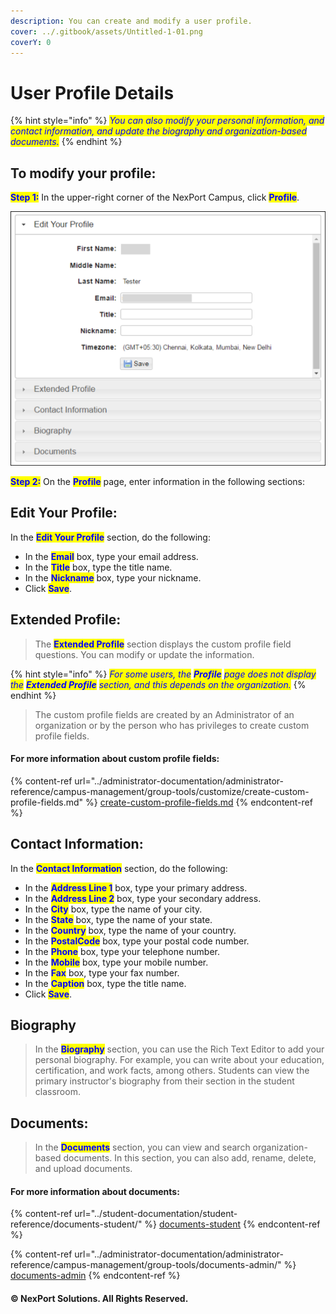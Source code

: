```yaml
---
description: You can create and modify a user profile.
cover: ../.gitbook/assets/Untitled-1-01.png
coverY: 0
---
```


# User Profile Details

{% hint style="info" %}
_<mark style="color:blue;">You can also modify your personal information, and contact information, and update the biography and organization-based documents.</mark>_
{% endhint %}

## **To modify your profile:**

<mark style="color:blue;">**Step 1:**</mark>  In the upper-right corner of the NexPort Campus, click <mark style="color:blue;">**Profile**</mark>.

![The Profile page is displayed.](../.gitbook/assets/Profile_550x444.png)

<mark style="color:blue;">**Step 2:**</mark>  On the <mark style="color:blue;">**Profile**</mark> page, enter information in the following sections:

## **Edit Your Profile:**

In the <mark style="color:blue;">**Edit Your Profile**</mark> section, do the following:

* In the <mark style="color:blue;">**Email**</mark> box, type your email address.
* In the <mark style="color:blue;">**Title**</mark> box, type the title name.
* In the <mark style="color:blue;">**Nickname**</mark> box, type your nickname.
* Click <mark style="color:blue;">**Save**</mark>.

## **Extended Profile:**

> The <mark style="color:blue;">**Extended Profile**</mark> section displays the custom profile field questions. You can modify or update the information.

{% hint style="info" %}
_<mark style="color:blue;">For some users, the</mark> <mark style="color:blue;"></mark><mark style="color:blue;">**Profile**</mark> <mark style="color:blue;"></mark><mark style="color:blue;">page does not display the</mark> <mark style="color:blue;"></mark><mark style="color:blue;">**Extended Profile**</mark> <mark style="color:blue;"></mark><mark style="color:blue;">section, and this depends on the organization.</mark>_
{% endhint %}

> The custom profile fields are created by an Administrator of an organization or by the person who has privileges to create custom profile fields.

#### For more information about custom profile fields:

{% content-ref url="../administrator-documentation/administrator-reference/campus-management/group-tools/customize/create-custom-profile-fields.md" %}
[create-custom-profile-fields.md](../administrator-documentation/administrator-reference/campus-management/group-tools/customize/create-custom-profile-fields.md)
{% endcontent-ref %}

## **Contact Information:**

In the <mark style="color:blue;">**Contact Information**</mark> section, do the following:

* In the <mark style="color:blue;">**Address Line 1**</mark> box, type your primary address.
* In the <mark style="color:blue;">**Address Line 2**</mark> box, type your secondary address.
* In the <mark style="color:blue;"></mark> <mark style="color:blue;"></mark><mark style="color:blue;">**City**</mark> <mark style="color:blue;"></mark><mark style="color:blue;"></mark> box, type the name of your city.
* In the <mark style="color:blue;"></mark> <mark style="color:blue;"></mark><mark style="color:blue;">**State**</mark> <mark style="color:blue;"></mark><mark style="color:blue;"></mark> box, type the name of your state.
* In the <mark style="color:blue;"></mark> <mark style="color:blue;"></mark><mark style="color:blue;">**Country**</mark> <mark style="color:blue;"></mark><mark style="color:blue;"></mark> box, type the name of your country.
* In the <mark style="color:blue;"></mark> <mark style="color:blue;"></mark><mark style="color:blue;">**PostalCode**</mark> <mark style="color:blue;"></mark><mark style="color:blue;"></mark> box, type your postal code number.
* In the <mark style="color:blue;"></mark> <mark style="color:blue;"></mark><mark style="color:blue;">**Phone**</mark> <mark style="color:blue;"></mark><mark style="color:blue;"></mark> box, type your telephone number.
* In the <mark style="color:blue;"></mark> <mark style="color:blue;"></mark><mark style="color:blue;">**Mobile**</mark> <mark style="color:blue;"></mark><mark style="color:blue;"></mark> box, type your mobile number.
* In the <mark style="color:blue;"></mark> <mark style="color:blue;"></mark><mark style="color:blue;">**Fax**</mark> <mark style="color:blue;"></mark><mark style="color:blue;"></mark> box, type your fax number.
* In the <mark style="color:blue;"></mark> <mark style="color:blue;"></mark><mark style="color:blue;">**Caption**</mark> <mark style="color:blue;"></mark><mark style="color:blue;"></mark> box, type the title name.
* Click <mark style="color:blue;"></mark> <mark style="color:blue;"></mark><mark style="color:blue;">**Save**</mark>.

## **Biography**

> In the <mark style="color:blue;">**Biography**</mark> section, you can use the Rich Text Editor to add your personal biography. For example, you can write about your education, certification, and work facts, among others. Students can view the primary instructor's biography from their section in the student classroom.

## **Documents:**

> In the <mark style="color:blue;">**Documents**</mark> section, you can view and search organization-based documents. In this section, you can also add, rename, delete, and upload documents.

#### For more information about documents:

{% content-ref url="../student-documentation/student-reference/documents-student/" %}
[documents-student](../student-documentation/student-reference/documents-student/)
{% endcontent-ref %}

{% content-ref url="../administrator-documentation/administrator-reference/campus-management/group-tools/documents-admin/" %}
[documents-admin](../administrator-documentation/administrator-reference/campus-management/group-tools/documents-admin/)
{% endcontent-ref %}

#### © NexPort Solutions. All Rights Reserved.
